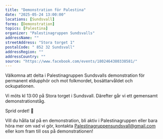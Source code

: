 ```yaml
---
title: "Demonstration för Palestina"
date: "2025-05-24 13:00:00"
locations: [Sundsvall]
forms: [Demonstration]
topics: [Palestina]
organizer: "Palestinagruppen Sundsvalls"
addressName: ""
streetAddress: "Stora torget 1"
postalCode: " 852 32 Sundsvall"
addressRegion: ""
addressCountry: ""
source: "https://www.facebook.com/events/1802464380338581/"
---
```

Välkomna att delta i Palestinagruppen Sundsvalls demonstration för permanent eldupphör och mot folkmordet, bosättarvåldet och ockupationen. 

Vi möts kl 13:00 på Stora torget i Sundsvall. Därefter går vi ett gemensamt demonstrationståg. 

Sprid ordet! 📣

Vill du hålla tal på en demonstration, bli aktiv i Palestinagruppen eller bara höra mer om vad vi gör, kontakta Palestinagruppensundsvall@gmail.com eller kom fram till oss på demonstrationen!